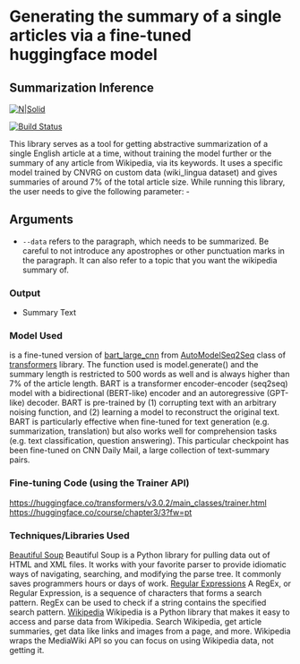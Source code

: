 # Generating the summary of a single articles via a fine-tuned huggingface model
## Summarization Inference

[![N|Solid](https://cldup.com/dTxpPi9lDf.thumb.png)](https://nodesource.com/products/nsolid)

[![Build Status](https://travis-ci.org/joemccann/dillinger.svg?branch=master)](https://travis-ci.org/joemccann/dillinger)

This library serves as a tool for getting abstractive summarization of a single English article at a time, without training the model further or the summary of any article from Wikipedia, via its keywords. It uses a specific model trained by CNVRG on custom data (wiki_lingua dataset) and gives summaries of around 7% of the total article size. While running this library, the user needs to give the following parameter: -
## Arguments
- `--data` refers to the paragraph, which needs to be summarized. Be careful to not introduce any apostrophes or other punctuation marks in the paragraph. It can also refer to a topic that you want the wikipedia summary of.

### Output
- Summary Text

### Model Used
is a fine-tuned version of [bart_large_cnn](https://huggingface.co/facebook/bart-large-cnn) from [AutoModelSeq2Seq](https://huggingface.co/transformers/model_doc/encoderdecoder.html) class of [transformers](https://huggingface.co/transformers/) library. The function used is model.generate() and the summary length is restricted to 500 words as well and is always higher than 7% of the article length.
BART is a transformer encoder-encoder (seq2seq) model with a bidirectional (BERT-like) encoder and an autoregressive (GPT-like) decoder. BART is pre-trained by (1) corrupting text with an arbitrary noising function, and (2) learning a model to reconstruct the original text.
BART is particularly effective when fine-tuned for text generation (e.g. summarization, translation) but also works well for comprehension tasks (e.g. text classification, question answering). This particular checkpoint has been fine-tuned on CNN Daily Mail, a large collection of text-summary pairs.

### Fine-tuning Code (using the Trainer API)
https://huggingface.co/transformers/v3.0.2/main_classes/trainer.html
https://huggingface.co/course/chapter3/3?fw=pt

### Techniques/Libraries Used
[Beautiful Soup](https://beautiful-soup-4.readthedocs.io/en/latest/)
Beautiful Soup is a Python library for pulling data out of HTML and XML files. It works with your favorite parser to provide idiomatic ways of navigating, searching, and modifying the parse tree. It commonly saves programmers hours or days of work.
[Regular Expressions](https://www.w3schools.com/python/python_regex.asp)
A RegEx, or Regular Expression, is a sequence of characters that forms a search pattern.
RegEx can be used to check if a string contains the specified search pattern.
[Wikipedia](https://pypi.org/project/wikipedia/)
Wikipedia is a Python library that makes it easy to access and parse data from Wikipedia.
Search Wikipedia, get article summaries, get data like links and images from a page, and more. Wikipedia wraps the MediaWiki API so you can focus on using Wikipedia data, not getting it.
